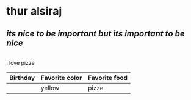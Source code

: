 <h1><b> thur alsiraj</b></h1>
<h2><em>its nice to be important but its important to be nice</em></h2>
<img scr="https://tse3.mm.bing.net/th?id=OIP.x_MFIqiZQ7B3ZgEi8OydoAHaEK&pid=Api&P=0&w=277&h=157b"/>
<p>i love pizze</p>
<table>
   <thead>
    <tr>
        <th>Birthday</th>
        <th>Favorite color</th>
        <th>Favorite food</th>
    </tr> 
   </thead>
 <tr>
        <td 13.05.2006</td>
        <td>yellow</td>
        <td>pizze</td>
    </tr>
